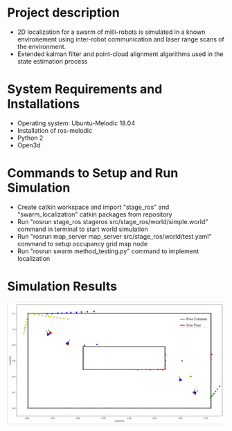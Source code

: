 # Project description

- 2D localization for a swarm of milli-robots is simulated in a known environement using inter-robot communication and laser range scans of the environment.
- Extended kalman filter and point-cloud alignment algorithms used in the state estimation process

# System Requirements and Installations

- Operating system: Ubuntu-Melodic 18.04
- Installation of ros-melodic
- Python 2
- Open3d

# Commands to Setup and Run Simulation

- Create catkin workspace and import "stage_ros" and "swarm_localization" catkin packages from repository
- Run "rosrun stage_ros stageros src/stage_ros/world/simple.world" command in terminal to start world simulation
- Run "rosrun map_server map_server src/stage_ros/world/test.yaml" command to setup occupancy grid map node
- Run "rosrun swarm method_testing.py" command to implement localization

# Simulation Results

![](swarm_localization/result.png)
